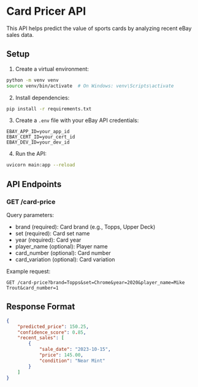 # Card Pricer API

This API helps predict the value of sports cards by analyzing recent eBay sales data.

## Setup

1. Create a virtual environment:
```bash
python -m venv venv
source venv/bin/activate  # On Windows: venv\Scripts\activate
```

2. Install dependencies:
```bash
pip install -r requirements.txt
```

3. Create a `.env` file with your eBay API credentials:
```
EBAY_APP_ID=your_app_id
EBAY_CERT_ID=your_cert_id
EBAY_DEV_ID=your_dev_id
```

4. Run the API:
```bash
uvicorn main:app --reload
```

## API Endpoints

### GET /card-price
Query parameters:
- brand (required): Card brand (e.g., Topps, Upper Deck)
- set (required): Card set name
- year (required): Card year
- player_name (optional): Player name
- card_number (optional): Card number
- card_variation (optional): Card variation

Example request:
```
GET /card-price?brand=Topps&set=Chrome&year=2020&player_name=Mike Trout&card_number=1
```

## Response Format
```json
{
    "predicted_price": 150.25,
    "confidence_score": 0.85,
    "recent_sales": [
        {
            "sale_date": "2023-10-15",
            "price": 145.00,
            "condition": "Near Mint"
        }
    ]
}
``` 
